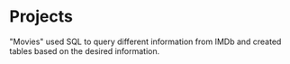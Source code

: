 # Projects
"Movies" used SQL to query different information from IMDb and created tables based on the desired information.
